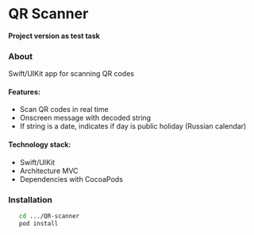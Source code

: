 # QR Scanner #
    
**Project version as test task**    
    
### About ###
Swift/UIKit app for scanning QR codes

#### Features: ####
   - Scan QR codes in real time
   - Onscreen message with decoded string
   - If string is a date, indicates if day is public holiday (Russian calendar)

#### Technology stack: ####
  - Swift/UIKit
  - Architecture MVC
  - Dependencies with CocoaPods

### Installation ####
```sh
   cd .../QR-scanner
   pod install 
```
